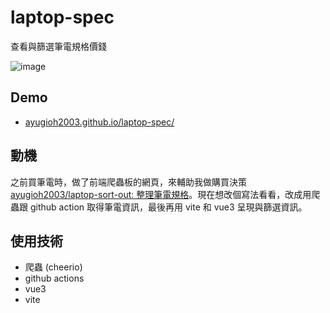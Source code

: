 # laptop-spec
查看與篩選筆電規格價錢

![image](https://user-images.githubusercontent.com/5466631/124288487-cf4c1280-db83-11eb-99c8-342c2c640fc3.png)

## Demo

- [ayugioh2003.github.io/laptop-spec/](ayugioh2003.github.io/laptop-spec/)

## 動機

之前買筆電時，做了前端爬蟲板的網頁，來輔助我做購買決策 [ayugioh2003/laptop-sort-out: 整理筆電規格](https://github.com/ayugioh2003/laptop-sort-out)。現在想改個寫法看看，改成用爬蟲跟 github action 取得筆電資訊，最後再用 vite 和 vue3 呈現與篩選資訊。

## 使用技術

- 爬蟲 (cheerio)
- github actions
- vue3
- vite
